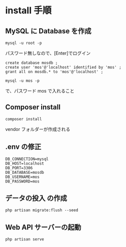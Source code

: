 # install 手順

## MySQL に Database を作成

```
mysql -u root -p 
```

パスワード無しなので、[Enter]でログイン


```
create database mosdb ;
create user 'mos'@'localhost' identified by 'mos' ;
grant all on mosdb.* to 'mos'@'localhost' ;
```

```
mysql -u mos -p 
```

で、パスワード mos で入れること


## Composer install 

```
composer install 
```

vendor フォルダーが作成される



## .env の修正

```
DB_CONNECTION=mysql
DB_HOST=localhost
DB_PORT=3306
DB_DATABASE=mosdb
DB_USERNAME=mos
DB_PASSWORD=mos
```


## データの投入 の作成

```
php artisan migrate:flush --seed
```


## Web API サーバーの起動
```
php artisan serve
```
